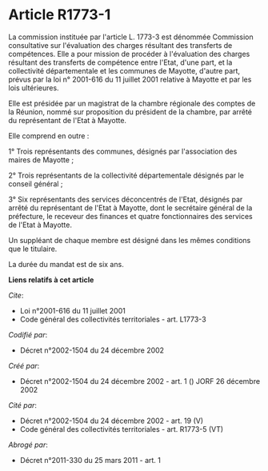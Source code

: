 # Article R1773-1

La commission instituée par l'article L. 1773-3 est dénommée Commission consultative sur l'évaluation des charges résultant
des transferts de compétences. Elle a pour mission de procéder à l'évaluation des charges résultant des transferts de
compétence entre l'Etat, d'une part, et la collectivité départementale et les communes de Mayotte, d'autre part, prévus par
la loi n° 2001-616 du 11 juillet 2001 relative à Mayotte et par les lois ultérieures.

Elle est présidée par un magistrat de la chambre régionale des comptes de la Réunion, nommé sur proposition du président de
la chambre, par arrêté du représentant de l'Etat à Mayotte.

Elle comprend en outre :

1° Trois représentants des communes, désignés par l'association des maires de Mayotte ;

2° Trois représentants de la collectivité départementale désignés par le conseil général ;

3° Six représentants des services déconcentrés de l'Etat, désignés par arrêté du représentant de l'Etat à Mayotte, dont le
secrétaire général de la préfecture, le receveur des finances et quatre fonctionnaires des services de l'Etat à Mayotte.

Un suppléant de chaque membre est désigné dans les mêmes conditions que le titulaire.

La durée du mandat est de six ans.

**Liens relatifs à cet article**

_Cite_:

  - Loi n°2001-616 du 11 juillet 2001
  - Code général des collectivités territoriales - art. L1773-3

_Codifié par_:

  - Décret n°2002-1504 du 24 décembre 2002

_Créé par_:

  - Décret n°2002-1504 du 24 décembre 2002 - art. 1 () JORF 26 décembre 2002

_Cité par_:

  - Décret n°2002-1504 du 24 décembre 2002 - art. 19 (V)
  - Code général des collectivités territoriales - art. R1773-5 (VT)

_Abrogé par_:

  - Décret n°2011-330 du 25 mars 2011 - art. 1
